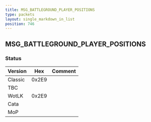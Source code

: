 ```yaml
---
title: MSG_BATTLEGROUND_PLAYER_POSITIONS
type: packets
layout: single_markdown_in_list
position: 746
---
```


## MSG_BATTLEGROUND_PLAYER_POSITIONS

### Status

Version    | Hex        | Comment
---------- | ---------- | ---------- 
Classic    | 0x2E9      | 
TBC        |            |
WotLK      | 0x2E9      | 
Cata       |            |
MoP        |            |